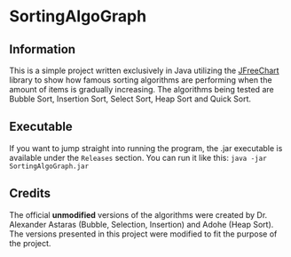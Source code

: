 # SortingAlgoGraph

## Information
This is a simple project written exclusively in Java utilizing the [JFreeChart](http://www.jfree.org/jfreechart/) library to show how famous sorting algorithms are performing when the amount of items is gradually increasing. The algorithms being tested are Bubble Sort, Insertion Sort, Select Sort, Heap Sort and Quick Sort.

## Executable
If you want to jump straight into running the program, the .jar executable is available under the `Releases` section. You can run it like this: `java -jar SortingAlgoGraph.jar`

## Credits
The official **unmodified** versions of the algorithms were created by Dr. Alexander Astaras (Bubble, Selection, Insertion) and Adohe (Heap Sort). The versions presented in this project were modified to fit the purpose of the project.